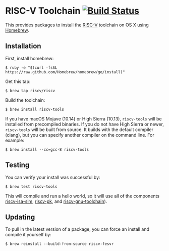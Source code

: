 RISC-V Toolchain [![Build Status](https://travis-ci.org/riscv/homebrew-riscv.svg?branch=master)](https://travis-ci.org/riscv/homebrew-riscv)
================

This provides packages to install the [RISC-V](http://riscv.org) toolchain on OS X using [Homebrew](http://brew.sh).


Installation
------------

First, install homebrew:

    $ ruby -e "$(curl -fsSL https://raw.github.com/Homebrew/homebrew/go/install)"

Get this tap:

    $ brew tap riscv/riscv

Build the toolchain:

    $ brew install riscv-tools

If you have macOS Mojave (10.14) or High Sierra (10.13), `riscv-tools` will be installed from precompiled binaries. If you do not have High Sierra or newer, `riscv-tools` will be built from source. It builds with the default compiler (clang), but you can specify another compiler on the command line. For example:

    $ brew install --cc=gcc-8 riscv-tools


Testing
-------

You can verify your install was successful by:

    $ brew test riscv-tools

This will compile and run a hello world, so it will use all of the components [riscv-isa-sim](http://github.com/riscv/riscv-isa-sim), [riscv-pk](http://github.com/riscv/riscv-pk), and [riscv-gnu-toolchain](http://github.com/riscv/riscv-gnu-toolchain)).


Updating
--------

To pull in the latest version of a package, you can force an install and compile it yourself by:

    $ brew reinstall --build-from-source riscv-fesvr
